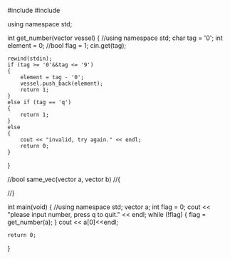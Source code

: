 #include <iostream>
#include <vector>

using namespace std;

int get_number(vector<int> vessel)
{
	//using namespace std;
	char tag = '0';
	int element = 0;
	//bool flag = 1;
	cin.get(tag);

	rewind(stdin);
	if (tag >= '0'&&tag <= '9')
	{
		element = tag - '0';
		vessel.push_back(element);
		return 1;
	}
	else if (tag == 'q')
	{
		return 1;
	}
	else
	{
		cout << "invalid, try again." << endl;
		return 0;
	}
}

//bool same_vec(vector<int> a, vector<int> b)
//{

//}

int main(void)
{
	//using namespace std;
	vector<int> a;
	int flag = 0;
	cout << "please input number, press q to quit." << endl;
	while (!flag)
	{
		flag = get_number(a);
	}
	cout << a[0]<<endl;

	return 0;
}
